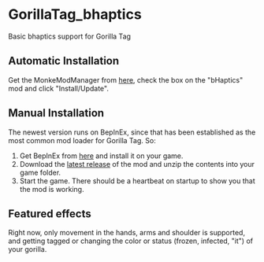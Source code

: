 # GorillaTag_bhaptics
Basic bhaptics support for Gorilla Tag

## Automatic Installation

Get the MonkeModManager from [here](https://github.com/BzzzThe18th/MonkeModManager), check the box on the "bHaptics" mod and click "Install/Update".

## Manual Installation

The newest version runs on BepInEx, since that has been established as the most common mod loader for Gorilla Tag. So:

1. Get BepInEx from [here](https://github.com/BepInEx/BepInEx) and install it on your game.
2. Download the [latest release](https://github.com/floh-bhaptics/GorillaTag_bhaptics/releases/latest/download/GorillaTag_bhaptics.zip) of the mod and unzip the contents into your game folder.
3. Start the game. There should be a heartbeat on startup to show you that the mod is working.

## Featured effects

Right now, only movement in the hands, arms and shoulder is supported, and getting tagged or changing the color or status (frozen, infected, "it") of your gorilla.
